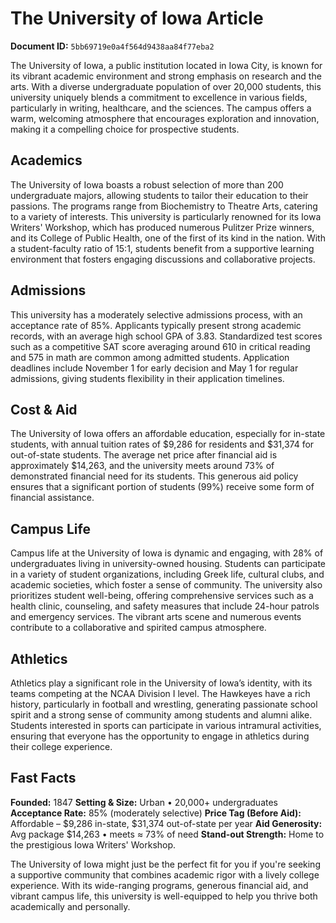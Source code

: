 # The University of Iowa Article

**Document ID:** `5bb69719e0a4f564d9438aa84f77eba2`

The University of Iowa, a public institution located in Iowa City, is known for its vibrant academic environment and strong emphasis on research and the arts. With a diverse undergraduate population of over 20,000 students, this university uniquely blends a commitment to excellence in various fields, particularly in writing, healthcare, and the sciences. The campus offers a warm, welcoming atmosphere that encourages exploration and innovation, making it a compelling choice for prospective students.

## Academics
The University of Iowa boasts a robust selection of more than 200 undergraduate majors, allowing students to tailor their education to their passions. The programs range from Biochemistry to Theatre Arts, catering to a variety of interests. This university is particularly renowned for its Iowa Writers' Workshop, which has produced numerous Pulitzer Prize winners, and its College of Public Health, one of the first of its kind in the nation. With a student-faculty ratio of 15:1, students benefit from a supportive learning environment that fosters engaging discussions and collaborative projects.

## Admissions
This university has a moderately selective admissions process, with an acceptance rate of 85%. Applicants typically present strong academic records, with an average high school GPA of 3.83. Standardized test scores such as a competitive SAT score averaging around 610 in critical reading and 575 in math are common among admitted students. Application deadlines include November 1 for early decision and May 1 for regular admissions, giving students flexibility in their application timelines.

## Cost & Aid
The University of Iowa offers an affordable education, especially for in-state students, with annual tuition rates of $9,286 for residents and $31,374 for out-of-state students. The average net price after financial aid is approximately $14,263, and the university meets around 73% of demonstrated financial need for its students. This generous aid policy ensures that a significant portion of students (99%) receive some form of financial assistance.

## Campus Life
Campus life at the University of Iowa is dynamic and engaging, with 28% of undergraduates living in university-owned housing. Students can participate in a variety of student organizations, including Greek life, cultural clubs, and academic societies, which foster a sense of community. The university also prioritizes student well-being, offering comprehensive services such as a health clinic, counseling, and safety measures that include 24-hour patrols and emergency services. The vibrant arts scene and numerous events contribute to a collaborative and spirited campus atmosphere.

## Athletics
Athletics play a significant role in the University of Iowa’s identity, with its teams competing at the NCAA Division I level. The Hawkeyes have a rich history, particularly in football and wrestling, generating passionate school spirit and a strong sense of community among students and alumni alike. Students interested in sports can participate in various intramural activities, ensuring that everyone has the opportunity to engage in athletics during their college experience.

## Fast Facts
**Founded:** 1847
**Setting & Size:** Urban • 20,000+ undergraduates
**Acceptance Rate:** 85% (moderately selective)
**Price Tag (Before Aid):** Affordable – $9,286 in-state, $31,374 out-of-state per year
**Aid Generosity:** Avg package $14,263 • meets ≈ 73% of need
**Stand-out Strength:** Home to the prestigious Iowa Writers' Workshop.

The University of Iowa might just be the perfect fit for you if you're seeking a supportive community that combines academic rigor with a lively college experience. With its wide-ranging programs, generous financial aid, and vibrant campus life, this university is well-equipped to help you thrive both academically and personally.
